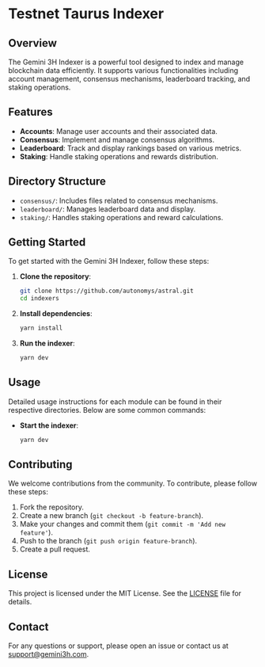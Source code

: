# Testnet Taurus Indexer

## Overview

The Gemini 3H Indexer is a powerful tool designed to index and manage blockchain data efficiently. It supports various functionalities including account management, consensus mechanisms, leaderboard tracking, and staking operations.

## Features

- **Accounts**: Manage user accounts and their associated data.
- **Consensus**: Implement and manage consensus algorithms.
- **Leaderboard**: Track and display rankings based on various metrics.
- **Staking**: Handle staking operations and rewards distribution.

## Directory Structure

- `consensus/`: Includes files related to consensus mechanisms.
- `leaderboard/`: Manages leaderboard data and display.
- `staking/`: Handles staking operations and reward calculations.

## Getting Started

To get started with the Gemini 3H Indexer, follow these steps:

1. **Clone the repository**:

   ```sh
   git clone https://github.com/autonomys/astral.git
   cd indexers
   ```

2. **Install dependencies**:

   ```sh
   yarn install
   ```

3. **Run the indexer**:
   ```sh
   yarn dev
   ```

## Usage

Detailed usage instructions for each module can be found in their respective directories. Below are some common commands:

- **Start the indexer**:

  ```sh
  yarn dev
  ```

## Contributing

We welcome contributions from the community. To contribute, please follow these steps:

1. Fork the repository.
2. Create a new branch (`git checkout -b feature-branch`).
3. Make your changes and commit them (`git commit -m 'Add new feature'`).
4. Push to the branch (`git push origin feature-branch`).
5. Create a pull request.

## License

This project is licensed under the MIT License. See the [LICENSE](LICENSE) file for details.

## Contact

For any questions or support, please open an issue or contact us at support@gemini3h.com.
